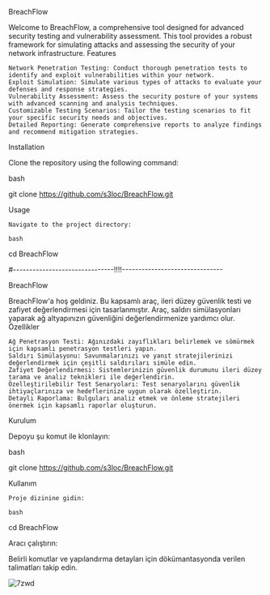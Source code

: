 BreachFlow

Welcome to BreachFlow, a comprehensive tool designed for advanced security testing and vulnerability assessment. This tool provides a robust framework for simulating attacks and assessing the security of your network infrastructure.
Features

    Network Penetration Testing: Conduct thorough penetration tests to identify and exploit vulnerabilities within your network.
    Exploit Simulation: Simulate various types of attacks to evaluate your defenses and response strategies.
    Vulnerability Assessment: Assess the security posture of your systems with advanced scanning and analysis techniques.
    Customizable Testing Scenarios: Tailor the testing scenarios to fit your specific security needs and objectives.
    Detailed Reporting: Generate comprehensive reports to analyze findings and recommend mitigation strategies.

Installation

Clone the repository using the following command:

bash

git clone https://github.com/s3loc/BreachFlow.git

Usage

    Navigate to the project directory:

    bash

cd BreachFlow

#-------------------------------!!!!-------------------------------

BreachFlow

BreachFlow'a hoş geldiniz. Bu kapsamlı araç, ileri düzey güvenlik testi ve zafiyet değerlendirmesi için tasarlanmıştır. Araç, saldırı simülasyonları yaparak ağ altyapınızın güvenliğini değerlendirmenize yardımcı olur.
Özellikler

    Ağ Penetrasyon Testi: Ağınızdaki zayıflıkları belirlemek ve sömürmek için kapsamlı penetrasyon testleri yapın.
    Saldırı Simülasyonu: Savunmalarınızı ve yanıt stratejilerinizi değerlendirmek için çeşitli saldırıları simüle edin.
    Zafiyet Değerlendirmesi: Sistemlerinizin güvenlik durumunu ileri düzey tarama ve analiz teknikleri ile değerlendirin.
    Özelleştirilebilir Test Senaryoları: Test senaryolarını güvenlik ihtiyaçlarınıza ve hedeflerinize uygun olarak özelleştirin.
    Detaylı Raporlama: Bulguları analiz etmek ve önleme stratejileri önermek için kapsamlı raporlar oluşturun.

Kurulum

Depoyu şu komut ile klonlayın:

bash

git clone https://github.com/s3loc/BreachFlow.git

Kullanım

    Proje dizinine gidin:

    bash

cd BreachFlow

Aracı çalıştırın:

Belirli komutlar ve yapılandırma detayları için dökümantasyonda verilen talimatları takip edin.


![7zwd](https://github.com/user-attachments/assets/bc2b981f-1562-48d5-95f9-00189304e1ad)


